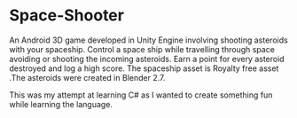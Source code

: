 # Space-Shooter

An Android 3D game developed in Unity Engine involving shooting asteroids with your spaceship. Control a space ship while travelling through space avoiding or shooting the incoming asteroids. Earn a point for every asteroid destroyed and log a high score. The spaceship asset is Royalty free asset .The asteroids were created in Blender 2.7.

This was my attempt at learning C# as I wanted to create something fun while learning the language.
